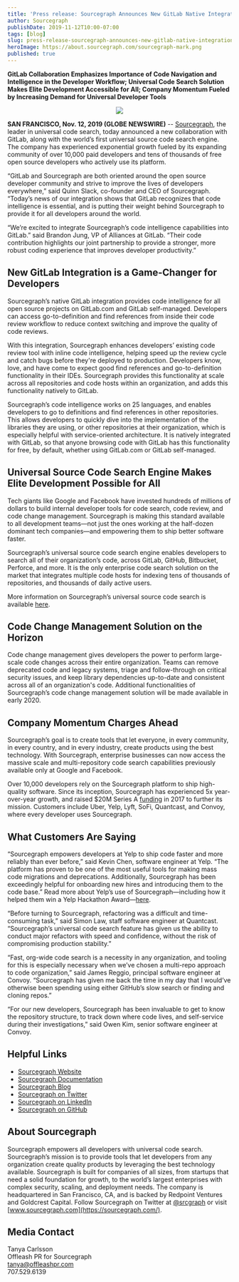 ```yaml
---
title: 'Press release: Sourcegraph Announces New GitLab Native Integration, Universal Code Search Engine, and Amazing Company Momentum'
author: Sourcegraph
publishDate: 2019-11-12T10:00-07:00
tags: [blog]
slug: press-release-sourcegraph-announces-new-gitlab-native-integration
heroImage: https://about.sourcegraph.com/sourcegraph-mark.png
published: true
---
```


**GitLab Collaboration Emphasizes Importance of Code Navigation and Intelligence in the Developer Workflow; Universal Code Search Solution Makes Elite Development Accessible for All; Company Momentum Fueled by Increasing Demand for Universal Developer Tools** 
<p style="text-align: center">
  <img src="/blog/gitlab-integration-banner-dark.png" />
</p>

**SAN FRANCISCO, Nov. 12, 2019 (GLOBE NEWSWIRE)** -- [Sourcegraph](https://about.sourcegraph.com/), the leader in universal code search, today announced a new collaboration with GitLab, along with the world’s first universal source code search engine. The company has experienced exponential growth fueled by its expanding community of over 10,000 paid developers and tens of thousands of free open source developers who actively use its platform.

“GitLab and Sourcegraph are both oriented around the open source developer community and strive to improve the lives of developers everywhere,” said Quinn Slack, co-founder and CEO of Sourcegraph. “Today’s news of our integration shows that GitLab recognizes that code intelligence is essential, and is putting their weight behind Sourcegraph to provide it for all developers around the world.

“We’re excited to integrate Sourcegraph’s code intelligence capabilities into GitLab.” said Brandon Jung, VP of Alliances at GitLab. “Their code contribution highlights our joint partnership to provide a stronger, more robust coding experience that improves developer productivity.”

## New GitLab Integration is a Game-Changer for Developers

Sourcegraph’s native GitLab integration provides code intelligence for all open source projects on GitLab.com and GitLab self-managed. Developers can access go-to-definition and find references from inside their code review workflow to reduce context switching and improve the quality of code reviews.

With this integration, Sourcegraph enhances developers’ existing code review tool with inline code intelligence, helping speed up the review cycle and catch bugs before they're deployed to production. Developers know, love, and have come to expect good find references and go-to-definition functionality in their IDEs. Sourcegraph provides this functionality at scale across all repositories and code hosts within an organization, and adds this functionality natively to GitLab.

Sourcegraph’s code intelligence works on 25 languages, and enables developers to go to definitions and find references in other repositories. This allows developers to quickly dive into the implementation of the libraries they are using, or other repositories at their organization, which is especially helpful with service-oriented architecture. It is natively integrated with GitLab, so that anyone browsing code with GitLab has this functionality for free, by default, whether using GitLab.com or GitLab self-managed.

## Universal Source Code Search Engine Makes Elite Development Possible for All

Tech giants like Google and Facebook have invested hundreds of millions of dollars to build internal developer tools for code search, code review, and code change management. Sourcegraph is making this standard available to all development teams—not just the ones working at the half-dozen dominant tech companies—and empowering them to ship better software faster.

Sourcegraph’s universal source code search engine enables developers to search all of their organization’s code, across GitLab, GitHub, Bitbucket, Perforce, and more. It is the only enterprise code search solution on the market that integrates multiple code hosts for indexing tens of thousands of repositories, and thousands of daily active users.

More information on Sourcegraph’s universal source code search is available [here](https://about.sourcegraph.com/product/code-search-navigation/#customers).

## Code Change Management Solution on the Horizon
Code change management gives developers the power to perform large-scale code changes across their entire organization. Teams can remove deprecated code and legacy systems, triage and follow-through on critical security issues, and keep library dependencies up-to-date and consistent across all of an organization's code. Additional functionalities of Sourcegraph’s code change management solution will be made available in early 2020.

## Company Momentum Charges Ahead

Sourcegraph’s goal is to create tools that let everyone, in every community, in every country, and in every industry, create products using the best technology. With Sourcegraph, enterprise businesses can now access the massive scale and multi-repository code search capabilities previously available only at Google and Facebook.

Over 10,000 developers rely on the Sourcegraph platform to ship high-quality software. Since its inception, Sourcegraph has experienced 5x year-over-year growth, and raised $20M Series A [funding](https://techcrunch.com/2017/10/06/sourcegraph-raises-20m-bring-more-live-collaboration-to-programming/) in 2017 to further its mission. Customers include Uber, Yelp, Lyft, SoFi, Quantcast, and Convoy, where every developer uses Sourcegraph.

## What Customers Are Saying

“Sourcegraph empowers developers at Yelp to ship code faster and more reliably than ever before,” said Kevin Chen, software engineer at Yelp. “The platform has proven to be one of the most useful tools for making mass code migrations and deprecations. Additionally, Sourcegraph has been exceedingly helpful for onboarding new hires and introducing them to the code base.” Read more about Yelp’s use of Sourcegraph—including how it helped them win a Yelp Hackathon Award—[here](https://engineeringblog.yelp.com/2019/11/winning-the-hackathon-with-sourcegraph.html).

“Before turning to Sourcegraph, refactoring was a difficult and time-consuming task,” said Simon Law, staff software engineer at Quantcast. “Sourcegraph’s universal code search feature has given us the ability to conduct major refactors with speed and confidence, without the risk of compromising production stability.”

“Fast, org-wide code search is a necessity in any organization, and tooling for this is especially necessary when we’ve chosen a multi-repo approach to code organization,” said James Reggio, principal software engineer at Convoy. “Sourcegraph has given me back the time in my day that I would’ve otherwise been spending using either GitHub’s slow search or finding and cloning repos.”

“For our new developers, Sourcegraph has been invaluable to get to know the repository structure, to track down where code lives, and self-service during their investigations,” said Owen Kim, senior software engineer at Convoy.

## Helpful Links

- [Sourcegraph Website](https://about.sourcegraph.com/)
- [Sourcegraph Documentation](https://docs.sourcegraph.com/)
- [Sourcegraph Blog](https://about.sourcegraph.com/blog/)
- [Sourcegraph on Twitter](https://twitter.com/srcgraph)
- [Sourcegraph on LinkedIn](https://www.linkedin.com/company/sourcegraph/)
- [Sourcegraph on GitHub](https://github.com/sourcegraph)

## About Sourcegraph
Sourcegraph empowers all developers with universal code search. Sourcegraph’s mission is to provide tools that let developers from any organization create quality products by leveraging the best technology available. Sourcegraph is built for companies of all sizes, from startups that need a solid foundation for growth, to the world’s largest enterprises with complex security, scaling, and deployment needs. The company is headquartered in San Francisco, CA, and is backed by Redpoint Ventures and Goldcrest Capital. Follow Sourcegraph on Twitter at [@srcgraph](https://twitter.com/srcgraph) or visit [www.sourcegraph.com](https://sourcegraph.com/).

## Media Contact
Tanya Carlsson<br>
Offleash PR for Sourcegraph<br>
[tanya@offleashpr.com](mailto:tanya@offleashpr.com) <br>
707.529.6139